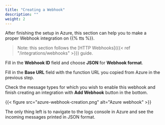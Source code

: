 ```yaml
---
title: "Creating a Webhook"
description: ""
weight: 2
---
```


After finishing the setup in Azure, this section can help you to make a proper Webhook integration on {{% tts %}}.

<!--more-->

>Note: this section follows the [HTTP Webhooks]({{< ref "/integrations/webhooks" >}}) guide. 

Fill in the **Webhook ID** field and choose **JSON** for **Webhook format**. 

Fill in the **Base URL** field with the function URL you copied from Azure in the previous step. 

Check the message types for which you wish to enable this webhook and finish creating an integration with **Add Webhook** button in the bottom. 

{{< figure src="azure-webhook-creation.png" alt="Azure webhook" >}}

The only thing left is to navigate to the logs console in Azure and see the incoming messages printed in JSON format.